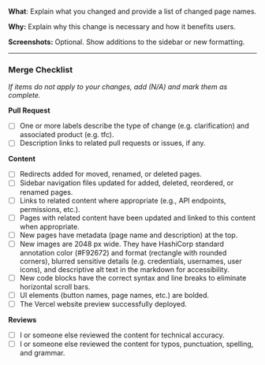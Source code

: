 **What**: Explain what you changed and provide a list of changed page names.

**Why:** Explain why this change is necessary and how it benefits users.

**Screenshots:** Optional. Show additions to the sidebar or new formatting.

----------

### Merge Checklist
_If items do not apply to your changes, add (N/A) and mark them as complete._

**Pull Request**
- [ ] One or more labels describe the type of change (e.g. clarification) and associated product (e.g. tfc).
- [ ] Description links to related pull requests or issues, if any.

**Content**
- [ ] Redirects added for moved, renamed, or deleted pages.
- [ ] Sidebar navigation files updated for added, deleted, reordered, or renamed pages.
- [ ] Links to related content where appropriate (e.g., API endpoints, permissions, etc.).
- [ ] Pages with related content have been updated and linked to this content when appropriate.
- [ ] New pages have metadata (page name and description) at the top.
- [ ] New images are 2048 px wide. They have HashiCorp standard annotation color (#F92672) and format (rectangle with rounded corners), blurred sensitive details (e.g. credentials, usernames, user icons), and descriptive alt text in the markdown for accessibility.
- [ ] New code blocks have the correct syntax and line breaks to eliminate horizontal scroll bars.
- [ ] UI elements (button names, page names, etc.) are bolded.
- [ ] The Vercel website preview successfully deployed.

**Reviews**
- [ ] I or someone else reviewed the content for technical accuracy.
- [ ] I or someone else reviewed the content for typos, punctuation, spelling, and grammar.